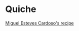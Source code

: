 # Quiche
[Miguel Esteves Cardoso's recipe](https://web.archive.org/save/http://lifestyle.publico.pt/pontalingua/372732_e-facil-fazer-uma-quiche-mas-e-dificil-resistir-a-tentacao-de-estraga-la-com-miminhos-desnecessarios)
